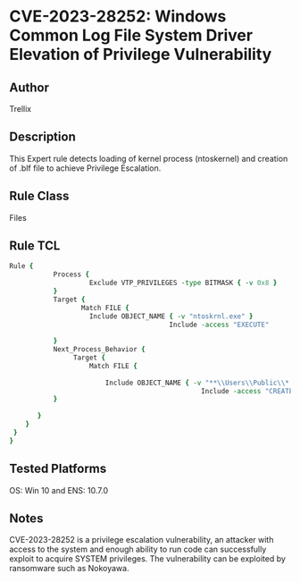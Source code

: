 # CVE-2023-28252: Windows Common Log File System Driver Elevation of Privilege Vulnerability

## Author
Trellix

## Description
This Expert rule detects loading of kernel process (ntoskernel) and creation of .blf file to achieve Privilege Escalation.

## Rule Class 
Files

## Rule TCL
```tcl
Rule { 
           Process {
                    Exclude VTP_PRIVILEGES -type BITMASK { -v 0x8 }
           }
           Target {
                  Match FILE {
					Include OBJECT_NAME { -v "ntoskrnl.exe" }
                                        Include -access "EXECUTE"
					     
           }
           Next_Process_Behavior {
				Target { 
					Match FILE {
                      
						Include OBJECT_NAME { -v "**\\Users\\Public\\*.blf"}
                                                Include -access "CREATE"
           } 
              
       }
    }
 }
}
```

## Tested Platforms
OS: Win 10 and ENS: 10.7.0

## Notes
CVE-2023-28252 is a privilege escalation vulnerability, an attacker with access to the system and enough ability to run code can successfully exploit to acquire SYSTEM privileges. The vulnerability can be exploited by ransomware such as Nokoyawa.